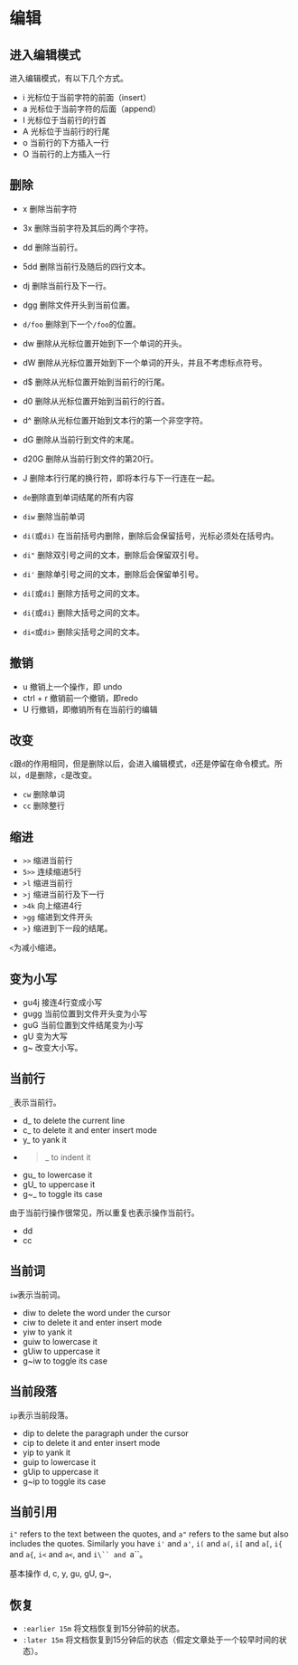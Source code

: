 # 编辑

## 进入编辑模式

进入编辑模式，有以下几个方式。

- i 光标位于当前字符的前面（insert）
- a 光标位于当前字符的后面（append）
- I 光标位于当前行的行首
- A 光标位于当前行的行尾
- o 当前行的下方插入一行
- O 当前行的上方插入一行

## 删除

- x 删除当前字符
- 3x 删除当前字符及其后的两个字符。
- dd 删除当前行。
- 5dd 删除当前行及随后的四行文本。
- dj 删除当前行及下一行。
- dgg 删除文件开头到当前位置。
- `d/foo` 删除到下一个`/foo`的位置。
- dw 删除从光标位置开始到下一个单词的开头。
- dW  删除从光标位置开始到下一个单词的开头，并且不考虑标点符号。
- d$	删除从光标位置开始到当前行的行尾。
- d0	删除从光标位置开始到当前行的行首。
- d^	删除从光标位置开始到文本行的第一个非空字符。
- dG	删除从当前行到文件的末尾。
- d20G	删除从当前行到文件的第20行。
- J 删除本行行尾的换行符，即将本行与下一行连在一起。

- `de`删除直到单词结尾的所有内容

- `diw` 删除当前单词
- `di(`或`di)` 在当前括号内删除，删除后会保留括号，光标必须处在括号内。
- `di"` 删除双引号之间的文本，删除后会保留双引号。
- `di'` 删除单引号之间的文本，删除后会保留单引号。
- `di[`或`di]` 删除方括号之间的文本。
- `di{`或`di}` 删除大括号之间的文本。
- `di<`或`di>` 删除尖括号之间的文本。

## 撤销

- u 撤销上一个操作，即 undo
- ctrl + r 撤销前一个撤销，即redo
- U 行撤销，即撤销所有在当前行的编辑

## 改变

`c`跟`d`的作用相同，但是删除以后，会进入编辑模式，`d`还是停留在命令模式。所以，`d`是删除，`c`是改变。

- `cw` 删除单词
- `cc` 删除整行

## 缩进

- `>>` 缩进当前行
- `5>>` 连续缩进5行
- `>l` 缩进当前行
- `>j` 缩进当前行及下一行
- `>4k` 向上缩进4行
- `>gg` 缩进到文件开头
- `>}` 缩进到下一段的结尾。

`<`为减小缩进。

## 变为小写

- gu4j 接连4行变成小写
- gugg 当前位置到文件开头变为小写
- guG 当前位置到文件结尾变为小写
- gU 变为大写
- g~ 改变大小写。

## 当前行

`_`表示当前行。

- d_ to delete the current line
- c_ to delete it and enter insert mode
- y_ to yank it
- >_ to indent it
- gu_ to lowercase it
- gU_ to uppercase it
- g~_ to toggle its case

由于当前行操作很常见，所以重复也表示操作当前行。

- dd
- cc

## 当前词

`iw`表示当前词。

- diw to delete the word under the cursor
- ciw to delete it and enter insert mode
- yiw to yank it
- guiw to lowercase it
- gUiw to uppercase it
- g~iw to toggle its case

## 当前段落

`ip`表示当前段落。

- dip to delete the paragraph under the cursor
- cip to delete it and enter insert mode
- yip to yank it
- guip to lowercase it
- gUip to uppercase it
- g~ip to toggle its case

## 当前引用

`i"` refers to the text between the quotes, and `a"` refers to the same but also includes the quotes. Similarly you have `i'` and `a'`, `i(` and `a(`, `i[` and `a[`, `i{` and `a{`, `i<` and `a<`, and `i\`` and `a\``。

基本操作 d, c, y, gu, gU, g~, 

## 恢复

- `:earlier 15m` 将文档恢复到15分钟前的状态。
- `:later 15m` 将文档恢复到15分钟后的状态（假定文章处于一个较早时间的状态）。